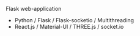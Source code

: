 Flask web-application
* Python / Flask / Flask-socketio / Multithreading
* React.js / Material-UI / THREE.js / socket.io